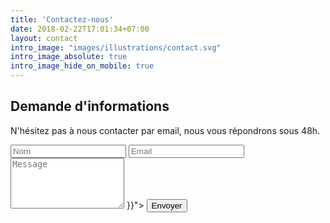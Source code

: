 ```yaml
---
title: 'Contactez-nous'
date: 2018-02-22T17:01:34+07:00
layout: contact
intro_image: "images/illustrations/contact.svg"
intro_image_absolute: true
intro_image_hide_on_mobile: true
---
```


## Demande d'informations

N'hésitez pas à nous contacter par email, nous vous répondrons sous 48h.

<form action="https://api.staticforms.xyz/submit" method="post" class="contact">
    <input type="hidden" name="accessKey" value="46a0b83f-5115-418a-bd2f-b1f6d578602d">
    <input type="text" name="fullname" placeholder="Nom" />
    <input type="email" name="email" placeholder="Email" required />
    <textarea name="message" rows="5" placeholder="Message" required></textarea>
    <input type="hidden" name="redirectTo" value="{{< ref "contact-success.md" >}}">
    <input type="text" name="honeypot" style="display: none;">
    <button type="submit">Envoyer</button>
</form>
